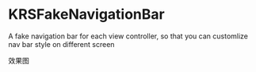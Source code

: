 # KRSFakeNavigationBar
A fake navigation bar for each view controller, so that you can customlize nav bar style on different screen 

效果图
